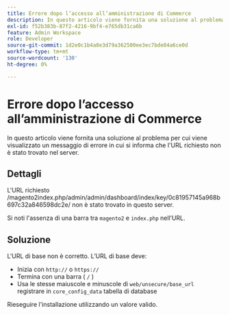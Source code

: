 ```yaml
---
title: Errore dopo l’accesso all’amministrazione di Commerce
description: In questo articolo viene fornita una soluzione al problema per cui viene visualizzato un messaggio di errore in cui si informa che l'URL richiesto non è stato trovato nel server.
exl-id: f52b383b-87f2-4216-9bf4-e765db31ca6b
feature: Admin Workspace
role: Developer
source-git-commit: 1d2e0c1b4a8e3d79a362500ee3ec7bde84a6ce0d
workflow-type: tm+mt
source-wordcount: '130'
ht-degree: 0%

---
```


# Errore dopo l’accesso all’amministrazione di Commerce

In questo articolo viene fornita una soluzione al problema per cui viene visualizzato un messaggio di errore in cui si informa che l&#39;URL richiesto non è stato trovato nel server.

## Dettagli

L&#39;URL richiesto /magento2index.php/admin/admin/dashboard/index/key/0c81957145a968b697c32a846598dc2e/ non è stato trovato in questo server.

Si noti l&#39;assenza di una barra tra `magento2` e `index.php` nell’URL.

## Soluzione

L&#39;URL di base non è corretto. L’URL di base deve:

* Inizia con `http://` o `https://`
* Termina con una barra ( `/` )
* Usa le stesse maiuscole e minuscole di `web/unsecure/base_url` registrare in `core_config_data` tabella di database

Rieseguire l&#39;installazione utilizzando un valore valido.
